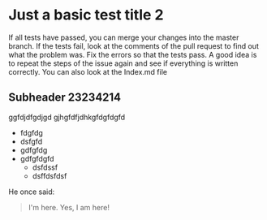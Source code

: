 # Just a basic test title 2
If all tests have passed, you can merge your changes into the master branch. If the tests fail, look at the comments of the pull request to find out what the problem was. Fix the errors so that the tests pass. A good idea is to repeat the steps of the issue again and see if everything is written correctly. You can also look at the Index.md file

## Subheader 23234214
ggfdjdfgdjgd gjhgfdfjdhkgfdgfdgfd

* fdgfdg
* dsfgfd
* gdfgfdg
* gdfgfdgfd
  * dsfdssf
  * dsffdsfdsf

He once said:

> I'm here.
> Yes, I am here!